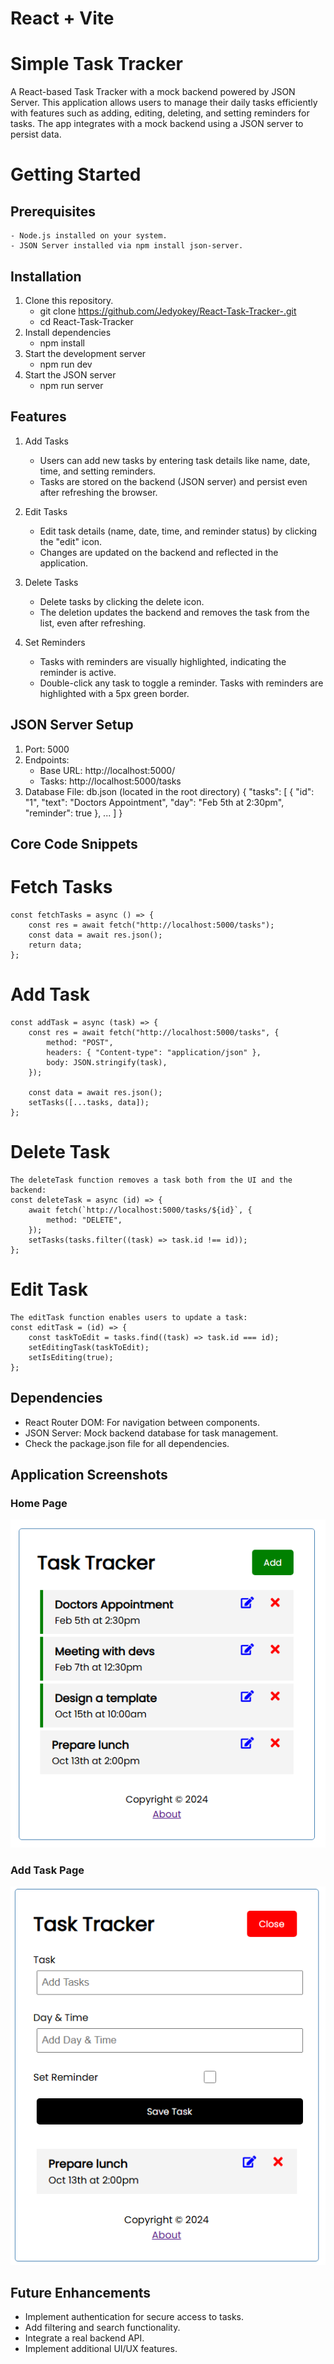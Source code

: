 # React + Vite

# Simple Task Tracker

A React-based Task Tracker with a mock backend powered by JSON Server. This application allows users to manage their daily tasks efficiently with features such as adding, editing, deleting, and setting reminders for tasks. The app integrates with a mock backend using a JSON server to persist data.


# Getting Started

## Prerequisites
    - Node.js installed on your system.
    - JSON Server installed via npm install json-server.

## Installation
1. Clone this repository.
      - git clone https://github.com/Jedyokey/React-Task-Tracker-.git
      - cd React-Task-Tracker
2.  Install dependencies
      -  npm install
3.  Start the development server
      -  npm run dev
4.  Start the JSON server
      -  npm run server


## Features

1. Add Tasks

    - Users can add new tasks by entering task details like name, date, time,   and setting reminders.
    - Tasks are stored on the backend (JSON server) and persist even after refreshing the browser.

2. Edit Tasks
    - Edit task details (name, date, time, and reminder status) by clicking the "edit" icon.
    - Changes are updated on the backend and reflected in the application.

3.  Delete Tasks
    - Delete tasks by clicking the delete icon.
    - The deletion updates the backend and removes the task from the list, even after refreshing.

4.  Set Reminders
    - Tasks with reminders are visually highlighted, indicating the reminder is active.
    - Double-click any task to toggle a reminder. Tasks with reminders are highlighted with a 5px green border.


## JSON Server Setup
1.  Port: 5000
2.  Endpoints:
    - Base URL: http://localhost:5000/
    - Tasks: http://localhost:5000/tasks
3.  Database File: db.json (located in the root directory)
    {
        "tasks": [
            {
            "id": "1",
            "text": "Doctors Appointment",
            "day": "Feb 5th at 2:30pm",
            "reminder": true
            },
            ...
        ]
    }


## Core Code Snippets

# Fetch Tasks
    const fetchTasks = async () => {
        const res = await fetch("http://localhost:5000/tasks");
        const data = await res.json();
        return data;
    };

# Add Task
    const addTask = async (task) => {
        const res = await fetch("http://localhost:5000/tasks", {
            method: "POST",
            headers: { "Content-type": "application/json" },
            body: JSON.stringify(task),
        });

        const data = await res.json();
        setTasks([...tasks, data]);
    };

# Delete Task
    The deleteTask function removes a task both from the UI and the backend:
    const deleteTask = async (id) => {
        await fetch(`http://localhost:5000/tasks/${id}`, {
            method: "DELETE",
        });
        setTasks(tasks.filter((task) => task.id !== id));
    };

# Edit Task
    The editTask function enables users to update a task:
    const editTask = (id) => {
        const taskToEdit = tasks.find((task) => task.id === id);
        setEditingTask(taskToEdit);
        setIsEditing(true);
    };

## Dependencies
-   React Router DOM: For navigation between components.
-   JSON Server: Mock backend database for task management.
-   Check the package.json file for all dependencies.


## Application Screenshots

### Home Page
![Task Tracker Home Page](./src/assets/Home.png)

### Add Task Page
![Task Tracker Add Task](./src/assets/Add-Task.png)


## Future Enhancements
-   Implement authentication for secure access to tasks.
-   Add filtering and search functionality.
-   Integrate a real backend API.
-   Implement additional UI/UX features.
